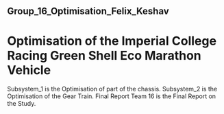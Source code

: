 ## Group_16_Optimisation_Felix_Keshav

# Optimisation of the Imperial College Racing Green Shell Eco Marathon Vehicle

Subsystem_1 is the Optimisation of part of the chassis.
Subsystem_2 is the Optimisation of the Gear Train.
Final Report Team 16 is the Final Report on the Study.

